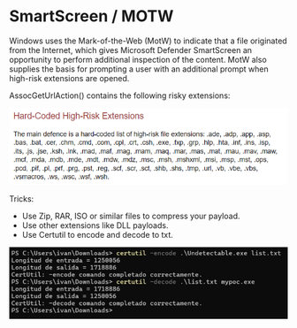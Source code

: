 # SmartScreen / MOTW

Windows uses the Mark-of-the-Web (MotW) to indicate that a file originated from the Internet, which gives Microsoft Defender SmartScreen an opportunity to perform additional inspection of the content. MotW also supplies the basis for prompting a user with an additional prompt when high-risk extensions are opened.

AssocGetUrlAction() contains the following risky extensions:

<img src="images/hext.png" >

Tricks:

- Use Zip, RAR, ISO or similar files to compress your payload.
- Use other extensions like DLL payloads.
- Use Certutil to encode and decode to txt.

<img src="images/certu.jpg" >
